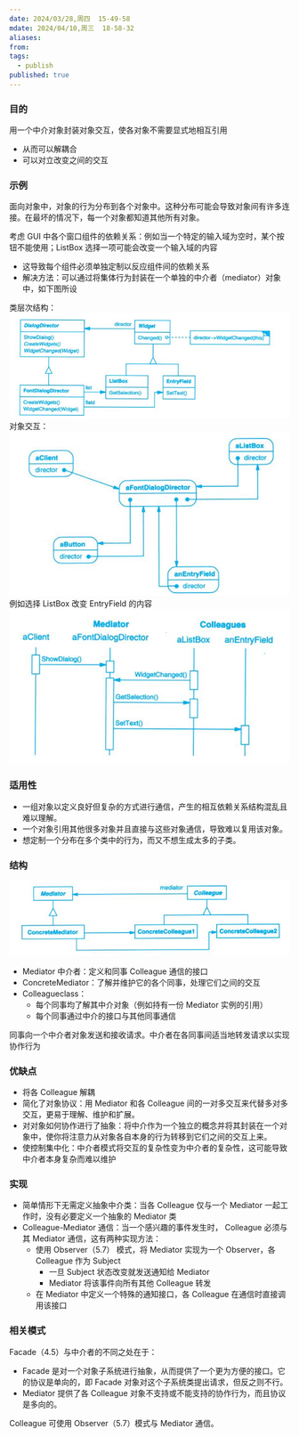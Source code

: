 ```yaml
---
date: 2024/03/28,周四  15-49-58
mdate: 2024/04/10,周三  18-58-32
aliases: 
from: 
tags:
  - publish
published: true
---
```



### 目的

用一个中介对象封装对象交互，使各对象不需要显式地相互引用
- 从而可以解耦合
- 可以对立改变之间的交互


### 示例

面向对象中，对象的行为分布到各个对象中。这种分布可能会导致对象间有许多连接。在最坏的情况下，每一个对象都知道其他所有对象。

考虑 GUI 中各个窗口组件的依赖关系：例如当一个特定的输入域为空时，某个按钮不能使用；ListBox 选择一项可能会改变一个输入域的内容
- 这导致每个组件必须单独定制以反应组件间的依赖关系
- 解决方法：可以通过将集体行为封装在一个单独的中介者（mediator）对象中，如下图所设

类层次结构：![](./assets/5.5-Mediator-%E4%B8%AD%E4%BB%8B%E8%80%85-%E8%A1%8C%E4%B8%BA%E5%9E%8B%E6%A8%A1%E5%BC%8F/image-2023-10-12_15-58-26-968.png)
对象交互：![](./assets/5.5-Mediator-%E4%B8%AD%E4%BB%8B%E8%80%85-%E8%A1%8C%E4%B8%BA%E5%9E%8B%E6%A8%A1%E5%BC%8F/image-2023-10-12_15-52-46-168.png)
例如选择 ListBox 改变 EntryField 的内容
![](./assets/5.5-Mediator-%E4%B8%AD%E4%BB%8B%E8%80%85-%E8%A1%8C%E4%B8%BA%E5%9E%8B%E6%A8%A1%E5%BC%8F/image-2023-10-12_15-53-31-871.png)

### 适用性
- 一组对象以定义良好但复杂的方式进行通信，产生的相互依赖关系结构混乱且难以理解。
- 一个对象引用其他很多对象并且直接与这些对象通信，导致难以复用该对象。
- 想定制一个分布在多个类中的行为，而又不想生成太多的子类。

### 结构
![](./assets/5.5-Mediator-%E4%B8%AD%E4%BB%8B%E8%80%85-%E8%A1%8C%E4%B8%BA%E5%9E%8B%E6%A8%A1%E5%BC%8F/image-2023-10-12_16-00-15-284.png)
- Mediator 中介者：定义和同事 Colleague 通信的接口
- ConcreteMediator：了解并维护它的各个同事，处理它们之间的交互
- Colleagueclass：
	- 每个同事均了解其中介对象（例如持有一份 Mediator 实例的引用）
	- 每个同事通过中介的接口与其他同事通信

同事向一个中介者对象发送和接收请求。中介者在各同事间适当地转发请求以实现协作行为

### 优缺点

- 将各 Colleague 解耦
- 简化了对象协议：用 Mediator 和各 Colleague 间的一对多交互来代替多对多交互，更易于理解、维护和扩展。
- 对对象如何协作进行了抽象：将中介作为一个独立的概念并将其封装在一个对象中，使你将注意力从对象各自本身的行为转移到它们之间的交互上来。
- 使控制集中化：中介者模式将交互的复杂性变为中介者的复杂性，这可能导致中介者本身复杂而难以维护

### 实现

- 简单情形下无需定义抽象中介类：当各 Colleague 仅与一个 Mediator 一起工作时，没有必要定义一个抽象的 Mediator 类
- Colleague-Mediator 通信：当一个感兴趣的事件发生时， Colleague 必须与其 Mediator 通信，这有两种实现方法：
	- 使用 Observer（5.7） 模式，将 Mediator 实现为一个 Observer，各 Colleague 作为 Subject
		- 一旦 Subject 状态改变就发送通知给 Mediator
		- Mediator 将该事件向所有其他 Colleague 转发
	- 在 Mediator 中定义一个特殊的通知接口，各 Colleague 在通信时直接调用该接口


### 相关模式

Facade（4.5）与中介者的不同之处在于：
- Facade 是对一个对象子系统进行抽象，从而提供了一个更为方便的接口。它的协议是单向的，即 Facade 对象对这个子系统类提出请求，但反之则不行。
- Mediator 提供了各 Colleague 对象不支持或不能支持的协作行为，而且协议是多向的。

Colleague 可使用 Observer（5.7）模式与 Mediator 通信。
